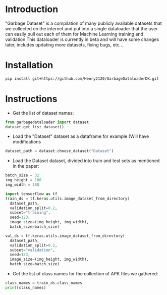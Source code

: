 # Introduction
"Garbage Dataset" is a compilation of many publicly available datasets that we collected on the internet and put into a single dataloader that the user can easily pull out each of them for Machine Learning training and validation
This dataloader is currently in beta and will have some changes later, includes updating more datasets, fixing bugs, etc...

# Installation
```sh
pip install git+https://github.com/Henry2120/GarbageDataloaderDK.git
```

# Instructions

- Get the list of dataset names:
```python
from garbagedataloader import dataset
dataset.get_list_dataset()
```

- Load the "Dataset" dataset as a dataframe for example (Will have modifications
```python
dataset_path = dataset.choose_dataset("Dataset")
```

- Load the Dataset dataset, divided into train and test sets as mentioned in the paper:
```python
batch_size = 32
img_height = 180
img_width = 180
```
```python
import tensorflow as tf
train_ds = tf.keras.utils.image_dataset_from_directory(
  dataset_path,
  validation_split=0.2,
  subset="training",
  seed=123,
  image_size=(img_height, img_width),
  batch_size=batch_size)
```
```python
val_ds = tf.keras.utils.image_dataset_from_directory(
  dataset_path,
  validation_split=0.2,
  subset="validation",
  seed=123,
  image_size=(img_height, img_width),
  batch_size=batch_size)
```
- Get the list of class names for the collection of APK files we gathered:
```python
class_names = train_ds.class_names
print(class_names)
```

